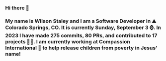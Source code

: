 ### Hi there 👋

### My name is Wilson Staley and I am a Software Developer in ⛰ Colorado Springs, CO.  It is currently Sunday, September 3 ⌚. In 2023 I have made 275 commits, 80 PRs, and contributed to 17 projects 👨‍💻. I am currently working at Compassion International 🏢 to help release children from poverty in Jesus' name!
